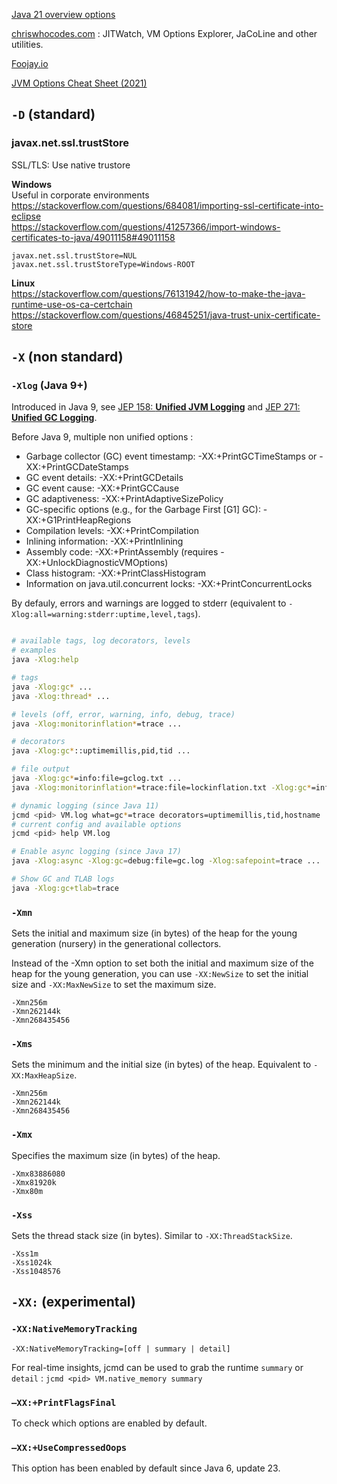 
[Java 21 overview options](https://docs.oracle.com/en/java/javase/21/docs/specs/man/java.html#overview-of-java-options)

[chriswhocodes.com](https://chriswhocodes.com/vm-options-explorer.html) : JITWatch, VM Options Explorer, JaCoLine and other utilities.

[Foojay.io](https://foojay.io/command-line-arguments)

[JVM Options Cheat Sheet (2021)](https://www.jrebel.com/blog/jvm-options-cheat-sheet)

## `-D` (standard)

### javax.net.ssl.trustStore

SSL/TLS: Use native trustore

**Windows** \
Useful in corporate environments \
https://stackoverflow.com/questions/684081/importing-ssl-certificate-into-eclipse \
https://stackoverflow.com/questions/41257366/import-windows-certificates-to-java/49011158#49011158 
```
javax.net.ssl.trustStore=NUL
javax.net.ssl.trustStoreType=Windows-ROOT
```

**Linux** \
https://stackoverflow.com/questions/76131942/how-to-make-the-java-runtime-use-os-ca-certchain \
https://stackoverflow.com/questions/46845251/java-trust-unix-certificate-store

## `-X` (non standard)

### `-Xlog` (Java 9+)

Introduced in Java 9, see [JEP 158: **Unified JVM Logging**](https://openjdk.org/jeps/158) and [JEP 271: **Unified GC Logging**](https://openjdk.org/jeps/271).

Before Java 9, multiple non unified options :
- Garbage collector (GC) event timestamp: -XX:+PrintGCTimeStamps or -XX:+PrintGCDateStamps
- GC event details: -XX:+PrintGCDetails
- GC event cause: -XX:+PrintGCCause
- GC adaptiveness: -XX:+PrintAdaptiveSizePolicy
- GC-specific options (e.g., for the Garbage First [G1] GC): -XX:+G1PrintHeapRegions
- Compilation levels: -XX:+PrintCompilation
- Inlining information: -XX:+PrintInlining
- Assembly code: -XX:+PrintAssembly (requires -XX:+UnlockDiagnosticVMOptions)
- Class histogram: -XX:+PrintClassHistogram
- Information on java.util.concurrent locks: -XX:+PrintConcurrentLocks

By defauly, errors and warnings are logged to stderr (equivalent to `-Xlog:all=warning:stderr:uptime,level,tags`).

```sh

# available tags, log decorators, levels
# examples
java -Xlog:help

# tags
java -Xlog:gc* ...
java -Xlog:thread* ...

# levels (off, error, warning, info, debug, trace)
java -Xlog:monitorinflation*=trace ...

# decorators
java -Xlog:gc*::uptimemillis,pid,tid ...

# file output
java -Xlog:gc*=info:file=gclog.txt ...
java -Xlog:monitorinflation*=trace:file=lockinflation.txt -Xlog:gc*=info:file=gclog.txt ...

# dynamic logging (since Java 11)
jcmd <pid> VM.log what=gc*=trace decorators=uptimemillis,tid,hostname
# current config and available options 
jcmd <pid> help VM.log 

# Enable async logging (since Java 17)
java -Xlog:async -Xlog:gc=debug:file=gc.log -Xlog:safepoint=trace ...

# Show GC and TLAB logs
java -Xlog:gc+tlab=trace

```

### `-Xmn`

Sets the initial and maximum size (in bytes) of the heap for the young generation (nursery) in the generational collectors.

Instead of the -Xmn option to set both the initial and maximum size of the heap for the young generation, you can use `-XX:NewSize` to set the initial size and `-XX:MaxNewSize` to set the maximum size.

```
-Xmn256m
-Xmn262144k
-Xmn268435456
```

### `-Xms`

Sets the minimum and the initial size (in bytes) of the heap. Equivalent to `-XX:MaxHeapSize`.

```
-Xmn256m
-Xmn262144k
-Xmn268435456
```

### `-Xmx`

Specifies the maximum size (in bytes) of the heap.
```
-Xmx83886080
-Xmx81920k
-Xmx80m
```

### `-Xss`

Sets the thread stack size (in bytes). Similar to `-XX:ThreadStackSize`.

```
-Xss1m
-Xss1024k
-Xss1048576
```

## `-XX:` (experimental)

### `-XX:NativeMemoryTracking`
`-XX:NativeMemoryTracking=[off | summary | detail]`

For real-time insights, jcmd can be used to grab the runtime `summary` or `detail` : `jcmd <pid> VM.native_memory summary`


### `–XX:+PrintFlagsFinal`
To check which options are enabled by default.

### `–XX:+UseCompressedOops`
This option has been enabled by default since Java 6, update 23. 

